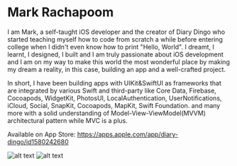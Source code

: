 # Mark Rachapoom

I am Mark, a self-taught iOS developer and the creator of Diary Dingo who started teaching myself how to code from scratch a while before entering college when I didn't even know how to print "Hello, World". I dreamt, I learnt, I designed, I built and I am truly passionate about iOS development and I am on my way to make this world the most wonderful place by making my dream a reality, in this case, building an app and a well-crafted project.

In short, I have been building apps with UIKit&SwiftUI as frameworks that are integrated by various Swift and third-party like Core Data, Firebase, Cocoapods, WidgetKit, PhotosUI, LocalAuthentication, UserNotifications, iCloud, Social, SnapKit, Cocoapods, MapKit, Swift Foundation. and many more with a solid understanding of Model-View-ViewModel(MVVM) architectural pattern while MVC is a plus.


Available on App Store: https://apps.apple.com/app/diary-dingo/id1580242680

![alt text](https://polywork-production.imgix.net/jcj97s3zhzk4363mx9oceuxm1fyr?ixlib=rails-4.2.0&w=4096&auto=format&dpr=1&q=75)
![alt text](https://pbs.twimg.com/media/E_51M0XUUBghc5y?format=jpg&name=4096x4096)
